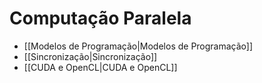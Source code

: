 # Computação Paralela

- [[Modelos de Programação|Modelos de Programação]]
- [[Sincronização|Sincronização]]
- [[CUDA e OpenCL|CUDA e OpenCL]]
